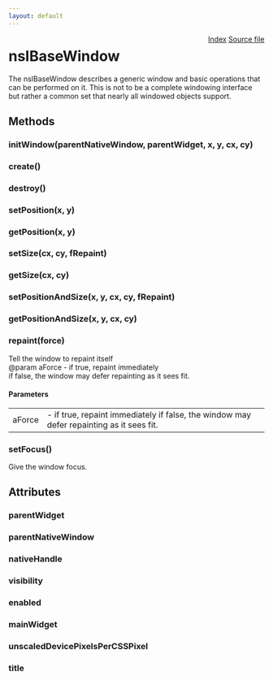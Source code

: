 ```yaml
---
layout: default
---
```

<div class='links' style='float:right'><a href="../index.html">Index</a>
<a href="http://dxr.mozilla.org/mozilla-central/source/widget/nsIBaseWindow.idl">Source file</a>
</div>

# nsIBaseWindow #
  
The nsIBaseWindow describes a generic window and basic operations that   
can be performed on it.  This is not to be a complete windowing interface  
but rather a common set that nearly all windowed objects support.      
  

## Methods ##

### initWindow(parentNativeWindow, parentWidget, x, y, cx, cy) ###

### create() ###

### destroy() ###

### setPosition(x, y) ###

### getPosition(x, y) ###

### setSize(cx, cy, fRepaint) ###

### getSize(cx, cy) ###

### setPositionAndSize(x, y, cx, cy, fRepaint) ###

### getPositionAndSize(x, y, cx, cy) ###

### repaint(force) ###
   
Tell the window to repaint itself  
@param aForce - if true, repaint immediately  
                if false, the window may defer repainting as it sees fit.  
  

#### Parameters ####

<table>

<tr>
<td>aForce</td>
<td>- if true, repaint immediately  
                if false, the window may defer repainting as it sees fit.  
</td>
</tr>

</table>

### setFocus() ###
  
Give the window focus.  
  

## Attributes ##

### parentWidget ###

### parentNativeWindow ###

### nativeHandle ###

### visibility ###

### enabled ###

### mainWidget ###

### unscaledDevicePixelsPerCSSPixel ###

### title ###
